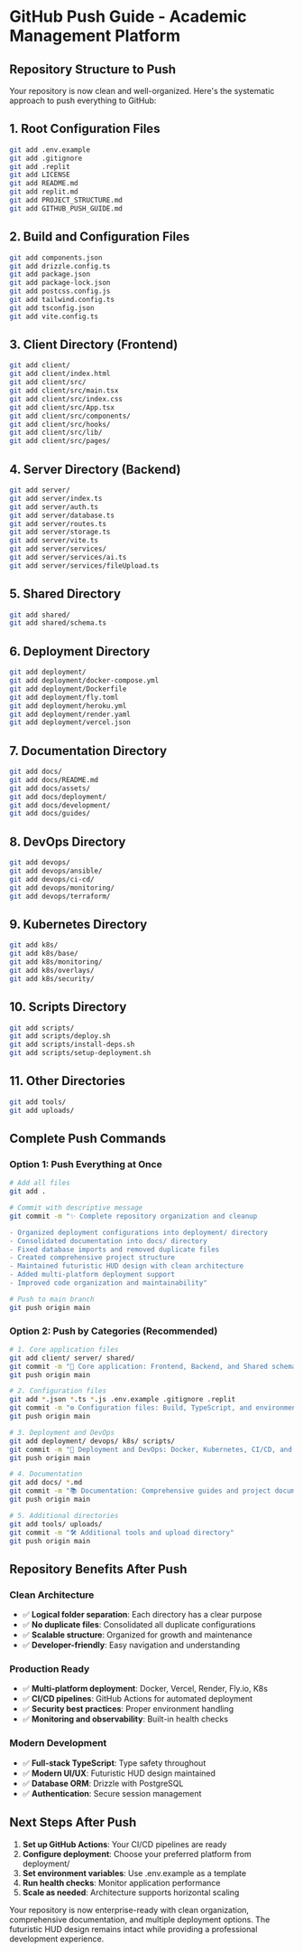 # GitHub Push Guide - Academic Management Platform

## Repository Structure to Push

Your repository is now clean and well-organized. Here's the systematic approach to push everything to GitHub:

## 1. Root Configuration Files
```bash
git add .env.example
git add .gitignore
git add .replit
git add LICENSE
git add README.md
git add replit.md
git add PROJECT_STRUCTURE.md
git add GITHUB_PUSH_GUIDE.md
```

## 2. Build and Configuration Files
```bash
git add components.json
git add drizzle.config.ts
git add package.json
git add package-lock.json
git add postcss.config.js
git add tailwind.config.ts
git add tsconfig.json
git add vite.config.ts
```

## 3. Client Directory (Frontend)
```bash
git add client/
git add client/index.html
git add client/src/
git add client/src/main.tsx
git add client/src/index.css
git add client/src/App.tsx
git add client/src/components/
git add client/src/hooks/
git add client/src/lib/
git add client/src/pages/
```

## 4. Server Directory (Backend)
```bash
git add server/
git add server/index.ts
git add server/auth.ts
git add server/database.ts
git add server/routes.ts
git add server/storage.ts
git add server/vite.ts
git add server/services/
git add server/services/ai.ts
git add server/services/fileUpload.ts
```

## 5. Shared Directory
```bash
git add shared/
git add shared/schema.ts
```

## 6. Deployment Directory
```bash
git add deployment/
git add deployment/docker-compose.yml
git add deployment/Dockerfile
git add deployment/fly.toml
git add deployment/heroku.yml
git add deployment/render.yaml
git add deployment/vercel.json
```

## 7. Documentation Directory
```bash
git add docs/
git add docs/README.md
git add docs/assets/
git add docs/deployment/
git add docs/development/
git add docs/guides/
```

## 8. DevOps Directory
```bash
git add devops/
git add devops/ansible/
git add devops/ci-cd/
git add devops/monitoring/
git add devops/terraform/
```

## 9. Kubernetes Directory
```bash
git add k8s/
git add k8s/base/
git add k8s/monitoring/
git add k8s/overlays/
git add k8s/security/
```

## 10. Scripts Directory
```bash
git add scripts/
git add scripts/deploy.sh
git add scripts/install-deps.sh
git add scripts/setup-deployment.sh
```

## 11. Other Directories
```bash
git add tools/
git add uploads/
```

## Complete Push Commands

### Option 1: Push Everything at Once
```bash
# Add all files
git add .

# Commit with descriptive message
git commit -m "✨ Complete repository organization and cleanup

- Organized deployment configurations into deployment/ directory
- Consolidated documentation into docs/ directory
- Fixed database imports and removed duplicate files
- Created comprehensive project structure
- Maintained futuristic HUD design with clean architecture
- Added multi-platform deployment support
- Improved code organization and maintainability"

# Push to main branch
git push origin main
```

### Option 2: Push by Categories (Recommended)
```bash
# 1. Core application files
git add client/ server/ shared/
git commit -m "🚀 Core application: Frontend, Backend, and Shared schemas"
git push origin main

# 2. Configuration files
git add *.json *.ts *.js .env.example .gitignore .replit
git commit -m "⚙️ Configuration files: Build, TypeScript, and environment setup"
git push origin main

# 3. Deployment and DevOps
git add deployment/ devops/ k8s/ scripts/
git commit -m "🐳 Deployment and DevOps: Docker, Kubernetes, CI/CD, and automation scripts"
git push origin main

# 4. Documentation
git add docs/ *.md
git commit -m "📚 Documentation: Comprehensive guides and project documentation"
git push origin main

# 5. Additional directories
git add tools/ uploads/
git commit -m "🛠️ Additional tools and upload directory"
git push origin main
```

## Repository Benefits After Push

### Clean Architecture
- ✅ **Logical folder separation**: Each directory has a clear purpose
- ✅ **No duplicate files**: Consolidated all duplicate configurations
- ✅ **Scalable structure**: Organized for growth and maintenance
- ✅ **Developer-friendly**: Easy navigation and understanding

### Production Ready
- ✅ **Multi-platform deployment**: Docker, Vercel, Render, Fly.io, K8s
- ✅ **CI/CD pipelines**: GitHub Actions for automated deployment
- ✅ **Security best practices**: Proper environment handling
- ✅ **Monitoring and observability**: Built-in health checks

### Modern Development
- ✅ **Full-stack TypeScript**: Type safety throughout
- ✅ **Modern UI/UX**: Futuristic HUD design maintained
- ✅ **Database ORM**: Drizzle with PostgreSQL
- ✅ **Authentication**: Secure session management

## Next Steps After Push

1. **Set up GitHub Actions**: Your CI/CD pipelines are ready
2. **Configure deployment**: Choose your preferred platform from deployment/
3. **Set environment variables**: Use .env.example as a template
4. **Run health checks**: Monitor application performance
5. **Scale as needed**: Architecture supports horizontal scaling

Your repository is now enterprise-ready with clean organization, comprehensive documentation, and multiple deployment options. The futuristic HUD design remains intact while providing a professional development experience.